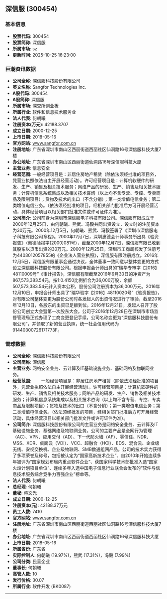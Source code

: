 ## 深信服 (300454)

### 基本信息

- **股票代码**: 300454
- **股票简称**: 深信服
- **所属市场**: sz
- **更新时间**: 2025-10-25 16:23:00

### 巨潮资讯数据

- **公司全称**: 深信服科技股份有限公司
- **英文名称**: Sangfor Technologies Inc.
- **A股代码**: 300454
- **A股简称**: 深信服
- **所属市场**: 深交所创业板
- **所属行业**: 软件和信息技术服务业
- **法人代表**: 何朝曦
- **注册资本(万元)**: 42188.3707
- **成立日期**: 2000-12-25
- **上市日期**: 2018-05-16
- **官方网站**: www.sangfor.com.cn
- **注册地址**: 广东省深圳市南山区西丽街道西丽社区仙洞路16号深信服科技大厦7楼
- **办公地址**: 广东省深圳市南山区西丽街道仙洞路16号深信服科技大厦
- **主营业务**: 信息安全
- **经营范围**: 一般经营项目是：非居住房地产租赁（除依法须经批准的项目外，凭营业执照依法自主开展经营活动）。许可经营项目是：计算机软硬件的研发、生产、销售及相关技术服务；网络产品的研发、生产、销售及相关技术服务；计算机信息系统集成以及相关技术咨询（以上均不含专营、专控、专卖商品及限制项目）；货物及技术的出口（不含分销）；第一类增值电信业务；第二类增值电信业务。（依法须经批准的项目，经相关部门批准后方可开展经营活动，具体经营项目以相关部门批准文件或许可证件为准）。
- **公司简介**: 公司前身为深圳市深信服电子科技有限公司。深信服有限成立于2000年12月25日，由何朝曦、熊武、冯毅共同出资设立，设立时的注册资本为30万元。2000年12月5日，何朝曦、熊武、冯毅签署了《深圳市深信服电子科技有限公司章程》。2000年12月7日，深圳惠德会计师事务所出具《验资报告》（惠德验报字(2000)081号），截至2000年12月7日，深信服有限已收到其股东以货币出资的30万元。2000年12月25日，深圳市工商局核发了注册号为4403012057855的《企业法人营业执照》，深信服有限注册成立。2016年12月5日，深信服有限董事会通过决议，全体董事一致同意以整体变更的方式设立深信服科技股份有限公司。根据申报会计师出具的“瑞华专审字【2016】48110009号”《审计报告》，深信服有限截至2016年9月30日的净资产为867,573,383.54元，按1:0.4150比例折合为36,000万股，余额507,573,383.54元计入资本公积，股份公司注册资本为36,000万元。2016年12月10日，申报会计师出具了“瑞华验字【2016】48110020号”《验资报告》，对有限公司整体变更为股份公司时各发起人的出资情况进行了审验，截至2016年12月10日，各股东的出资已足额到位。2016年12月21日，发起人召开了股份公司创立大会暨第一次股东大会。公司于2016年12月28日在深圳市市场监督管理局正式办理了工商变更登记手续，公司名称变更为“深信服科技股份有限公司”，并领取了新的营业执照，统一社会信用代码为91440300726171773F。

### 雪球数据

- **公司全称**: 深信服科技股份有限公司
- **公司简称**: 深信服
- **主营业务**: 网络安全业务、云计算及IT基础设施业务、基础网络及物联网业务。
- **经营范围**: 　　一般经营项目是：非居住房地产租赁（除依法须经批准的项目外，凭营业执照依法自主开展经营活动）。许可经营项目是：计算机软硬件的研发、生产、销售及相关技术服务；网络产品的研发、生产、销售及相关技术服务；计算机信息系统集成以及相关技术咨询（以上均不含专营、专控、专卖商品及限制项目）；货物及技术的出口（不含分销）；第一类增值电信业务；第二类增值电信业务。（依法须经批准的项目，经相关部门批准后方可开展经营活动，具体经营项目以相关部门批准文件或许可证件为准）。
- **公司简介**: 深信服科技股份有限公司的主营业务是网络安全业务、云计算及IT基础设施业务、基础网络及物联网业务。公司的主要产品是全网行为管理（AC）、VPN、应用交付（AD）、下一代防火墙（AF）、零信任、NDR、MSS、XDR、桌面云（VDI）、VCC、超融合（HCI）、EDS、混合云、企业级无线、安视交换机、企业级物联网、SMB数通组网产品。公司的技术实力获得了多项荣誉及称号，包括被认定为“国家高新技术企业”、自2010年开始连续多年被评为“国家规划布局内重点软件企业”、获国家科学技术部批准入选“国家火炬计划项目单位”、连续多年入选中国电子信息行业联合会发布的“软件与信息技术服务综合竞争力百强企业”榜单等。
- **法人代表**: 何朝曦
- **总经理**: 何朝曦
- **董秘**: 蒋文光
- **成立日期**: 2000-12-25
- **注册资本(元)**: 42188.37万元
- **员工人数**: 7410
- **官方网站**: www.sangfor.com.cn
- **注册地址**: 广东省深圳市南山区西丽街道西丽社区仙洞路16号深信服科技大厦7楼
- **办公地址**: 广东省深圳市南山区西丽街道西丽社区仙洞路16号深信服科技大厦
- **上市日期**: 2018-05-16
- **所属省份**: 广东省
- **实际控制人**: 何朝曦 (19.97%)，熊武 (17.31%)，冯毅 (7.99%)
- **公司分类**: 民营企业
- **董事长**: 何朝曦
- **高管人数**: 10
- **发行价格**: 30.07
- **所属行业**: 软件开发 (BK0087)

---